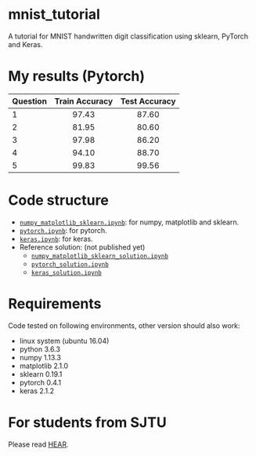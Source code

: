 # mnist_tutorial
A tutorial for MNIST handwritten digit classification using sklearn, PyTorch and Keras.

# My results (Pytorch)
| Question | Train Accuracy | Test Accuracy |
|:-------|:-------:|:-------:|
| 1 | 97.43 | 87.60 |
| 2 | 81.95 | 80.60 |
| 3 | 97.98 | 86.20 |
| 4 | 94.10 | 88.70 |
| 5 | 99.83 | 99.56 |

# Code structure
* [`numpy_matplotlib_sklearn.ipynb`](numpy_matplotlib_sklearn.ipynb): for numpy, matplotlib and sklearn.
* [`pytorch.ipynb`](pytorch.ipynb): for pytorch.
* [`keras.ipynb`](keras.ipynb): for keras.
* Reference solution: (not published yet)
    * [`numpy_matplotlib_sklearn_solution.ipynb`](numpy_matplotlib_sklearn_solution.ipynb)
    * [`pytorch_solution.ipynb`](pytorch_solution.ipynb)
    * [`keras_solution.ipynb`](keras_solution.ipynb)

# Requirements
Code tested on following environments, other version should also work:
* linux system (ubuntu 16.04) 
* python 3.6.3
* numpy 1.13.3
* matplotlib 2.1.0
* sklearn 0.19.1
* pytorch 0.4.1
* keras 2.1.2

# For students from SJTU
Please read [HEAR](EE369.md).
